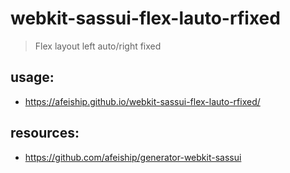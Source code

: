 # webkit-sassui-flex-lauto-rfixed
> Flex layout left auto/right fixed

## usage:
+ https://afeiship.github.io/webkit-sassui-flex-lauto-rfixed/

## resources:
+ https://github.com/afeiship/generator-webkit-sassui
